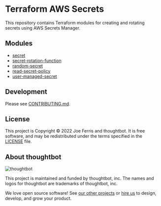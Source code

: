 # Terraform AWS Secrets

This repository contains Terraform modules for creating and rotating secrets
using AWS Secrets Manager.

## Modules

* [secret](./secret/README.md)
* [secret-rotation-function](./secret-rotation-function/README.md)
* [random-secret](./random-secret/README.md)
* [read-secret-policy](./read-secret-policy/README.md)
* [user-managed-secret](./user-managed-secret/README.md)

## Development

Please see [CONTRIBUTING.md](./CONTRIBUTING.md).

## License

This project is Copyright © 2022 Joe Ferris and thoughtbot. It is free
software, and may be redistributed under the terms specified in the [LICENSE]
file.

[LICENSE]: ./LICENSE

About thoughtbot
----------------

![thoughtbot](https://thoughtbot.com/brand_assets/93:44.svg)

This project is maintained and funded by thoughtbot, inc. The names and logos
for thoughtbot are trademarks of thoughtbot, inc.

We love open source software! See [our other projects][community] or [hire
us][hire] to design, develop, and grow your product.

[community]: https://thoughtbot.com/community?utm_source=github
[hire]: https://thoughtbot.com/hire-us?utm_source=github
